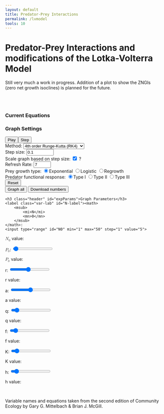 ```yaml
---
layout: default
title: Predator-Prey Interactions
permalink: /lvmodel
tools: 10
---
```



<script defer src="/assets/scripts/graph.js"></script>
<script defer src="/assets/scripts/lotkaVolterraModel.js"></script>

<style type="text/css" media="screen">
    .stretch {
  position: relative;
  left: calc(-50vw + 50%);
    }
    .pad-right-20{
        padding-right: 20px;
    }

</style>

# Predator-Prey Interactions and modifications of the Lotka-Volterra Model

Still very much a work in progress. Addition of a plot to show the ZNGIs (zero net growth isoclines) is planned for the future.

<br>
<div class="graph panel pad-right-20" >
    <canvas class="graph" id="timeGraph" height=400 width=400></canvas><br>
    <canvas class="graph" id="slopeGraph" height=400 width=400></canvas>
</div>

<div class="panel" style="min-width:300px;">
    <h3 class="header">Current Equations</h3>
    <p id="prey-eq"></p>
    <p id="pred-eq"></p>
    <h3 class="header">Graph Settings</h3>
    <button class = "btn btn-submit" id="play">Play</button><button class = "btn btn-submit" id="step" title="Steps forward by one step size using the method specified below.">Step</button><br>
    <label>Method: <select id="method">
            <option value="euler">Euler's method (RK1)</option>
            <option value="rk2">2nd order Runge-Kutta (RK2)</option>
            <option selected value="rk4">4th order Runge-Kutta (RK4)</option>
        </select></label><br>
    <label>Step size: <input id="step-size" type="number" min=".001" max="10" step="0.01" value="0.1"></label><br>
    <label>Scale graph based on step size: <input id="step-scaling" type="checkbox" checked> <span class = "descriptor" hover-text = "When checked, the graph will increment by step size for each pixel of the graph, so a larger step size would cause the graph to be horizontally compressed and a smaller step size would cause horizontal stretching. When unchecked, this no longer applies, and each pixel will always correspond to 0.1 units of time. Therefore, if the step size is 0.01, the program will do 10 consecutive approximations to find each pixel.">?</span> </label><br>
    <label>Refresh Rate: <input id="refresh-rate" type="number" min="1" max="50" step="1" value="7"></label><br>
    <label for="prey">Prey growth type: </label>
    <label><input class="prey-growth" type="radio" checked name="prey" value="Exponential">Exponential</label>
    <label><input class="prey-growth" type="radio" name="prey" value="Logistic">Logistic</label>
    <label><input class="prey-growth" type="radio" name="prey" value="Logistic">Regrowth</label>
    <br>
    <label for="predator">Predator functional response: </label>
    <label><input class="predator-func-response" type="radio" checked name="predator" value="t1">Type I</label>
    <label><input class="predator-func-response" type="radio" name="predator" value="t2">Type II</label>
    <label><input class="predator-func-response" type="radio" name="predator" value="t2">Type III</label>
    <br>
    <button class = "btn btn-submit x-small" id="reset">Reset</button><br>
    <button class = "btn btn-submit x-small" id="graph-all" title="Graphs everything that has been calculated since the initial conditions at the bottom of the page. You will have to scroll sideways to see everything.">Graph all</button>
    <button class = "btn btn-submit x-small" id="download" title="Downloads the numbers for both populations with respect to time.">Download numbers</button>


    <h3 class="header" id="expParams">Graph Parameters</h3>
    <label class="var-lab" id="N-label"><math>
        <msub>
            <mi>N</mi>
            <mn>0</mn>
        </msub>
    </math>:
    <input type="range" id="N0" min="1" max="50" step="1" value="5">

<p id="N0-value"><math>
        <msub>
            <mi>N</mi>
            <mn>0</mn>
        </msub>
    </math> value: </p></label>
    <label class="var-lab" id="P-label"><math>
            <msub>
                <mi>P</mi>
                <mn>0</mn>
            </msub>
        </math>:
        <input type="range" id="P0" min="1" max="50" step="1" value="2"><br>
    <p id="P0-value"><math>
            <msub>
                <mi>P</mi>
                <mn>0</mn>
            </msub>
        </math> value: </p></label>

<label class="var-lab" id="r-label">r: <input type="range" id="r" min=".1" max="2.5" step=".01" value="1.2"><br>
    <p id="r-value">r value: </p>
</label>

<label class="var-lab" id="a-label">a: <input type="range" id="a" min="0" max="1" step=".01" value=".5"><br>
    <p id="a-value">a value: </p>
</label>

<label class="var-lab" id="q-label">q: <input type="range" id="q" min="0" max="1" step=".01" value=".1"><br>
    <p id="q-value">q value: </p>
</label>

<label class="var-lab" id="f-label">f: <input type="range" id="f" min="0" max="1" step=".01" value=".1"><br>
    <p id="f-value">f value: </p>
</label>

<label class="var-lab" id="K-label">K: <input type="range" id="K" min="1" max="100" step="1" value="10"><br>
    <p id="K-value">K value: </p>
</label>

<label class="var-lab" id="h-label">h: <input type="range" id="h" min="0.01" max="1" step=".01" value="0.1"><br>
    <p id="h-value">h value: </p>
</label>
</div>

<canvas class="graph hide stretch" id="allGraph" height=400 width=610></canvas><br>


Variable names and equations taken from the second edition of Community Ecology by Gary G. Mittelbach & Brian J. McGill. 
